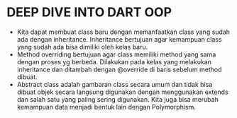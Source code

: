 # DEEP DIVE INTO DART OOP

- Kita dapat membuat class baru dengan memanfaatkan class yang sudah ada dengan inheritance. Inheritance bertujuan agar kemampuan class yang sudah ada bisa dimiliki oleh kelas baru.
- Method overriding bertujuan agar class memiliki method yang sama dengan proses yg berbeda. Dilakukan pada kelas yang melakukan inheritance dan ditambah dengan @override di baris sebelum method dibuat.
- Abstract class adalah gambaran class secara umum dan tidak bisa dibuat objek secara langsung digunakan dengan menggunakan extends dan salah satu yang paling sering digunakan. Kita juga bisa merubah kemampuan data menjadi bentuk lain dengan Polymorphism.